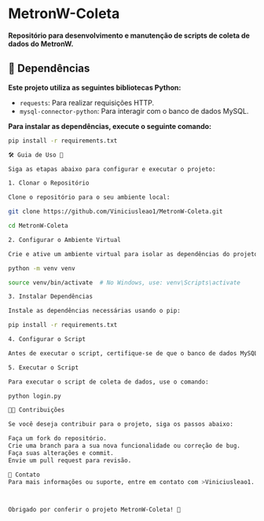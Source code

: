 # MetronW-Coleta

**Repositório para desenvolvimento e manutenção de scripts de coleta de dados do MetronW.**

## 🚀 Dependências

**Este projeto utiliza as seguintes bibliotecas Python:**

- `requests`: Para realizar requisições HTTP.
- `mysql-connector-python`: Para interagir com o banco de dados MySQL.

**Para instalar as dependências, execute o seguinte comando:**

```bash
pip install -r requirements.txt

🛠️ Guia de Uso 🎨

Siga as etapas abaixo para configurar e executar o projeto:

1. Clonar o Repositório

Clone o repositório para o seu ambiente local:

git clone https://github.com/Viniciusleao1/MetronW-Coleta.git

cd MetronW-Coleta

2. Configurar o Ambiente Virtual

Crie e ative um ambiente virtual para isolar as dependências do projeto:

python -m venv venv

source venv/bin/activate  # No Windows, use: venv\Scripts\activate

3. Instalar Dependências

Instale as dependências necessárias usando o pip:

pip install -r requirements.txt

4. Configurar o Script

Antes de executar o script, certifique-se de que o banco de dados MySQL está configurado corretamente e que o script login.py está com as credenciais e URLs ajustadas conforme suas necessidades.

5. Executar o Script

Para executar o script de coleta de dados, use o comando:

python login.py

🧑‍💻 Contribuições

Se você deseja contribuir para o projeto, siga os passos abaixo:

Faça um fork do repositório.
Crie uma branch para a sua nova funcionalidade ou correção de bug.
Faça suas alterações e commit.
Envie um pull request para revisão.

📧 Contato
Para mais informações ou suporte, entre em contato com >Viniciusleao1.



Obrigado por conferir o projeto MetronW-Coleta! 🚀


